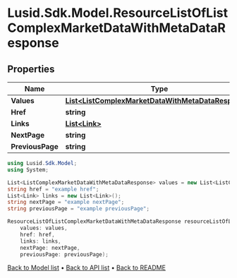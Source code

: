 # Lusid.Sdk.Model.ResourceListOfListComplexMarketDataWithMetaDataResponse

## Properties

Name | Type | Description | Notes
------------ | ------------- | ------------- | -------------
**Values** | [**List&lt;ListComplexMarketDataWithMetaDataResponse&gt;**](ListComplexMarketDataWithMetaDataResponse.md) |  | 
**Href** | **string** |  | [optional] 
**Links** | [**List&lt;Link&gt;**](Link.md) |  | [optional] 
**NextPage** | **string** |  | [optional] 
**PreviousPage** | **string** |  | [optional] 

```csharp
using Lusid.Sdk.Model;
using System;

List<ListComplexMarketDataWithMetaDataResponse> values = new List<ListComplexMarketDataWithMetaDataResponse>();
string href = "example href";
List<Link> links = new List<Link>();
string nextPage = "example nextPage";
string previousPage = "example previousPage";

ResourceListOfListComplexMarketDataWithMetaDataResponse resourceListOfListComplexMarketDataWithMetaDataResponseInstance = new ResourceListOfListComplexMarketDataWithMetaDataResponse(
    values: values,
    href: href,
    links: links,
    nextPage: nextPage,
    previousPage: previousPage);
```

[Back to Model list](../README.md#documentation-for-models) &#8226; [Back to API list](../README.md#documentation-for-api-endpoints) &#8226; [Back to README](../README.md)

